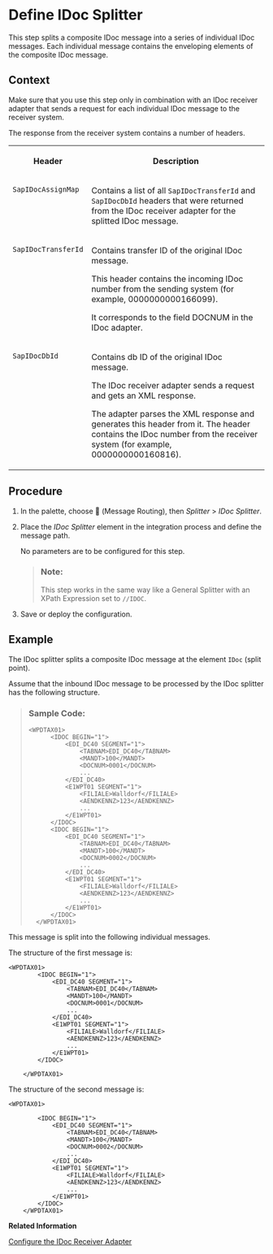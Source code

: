<!-- loio4f250e48ba404724a7741c6c24e37983 -->

<link rel="stylesheet" type="text/css" href="../css/sap-icons.css"/>

# Define IDoc Splitter

This step splits a composite IDoc message into a series of individual IDoc messages. Each individual message contains the enveloping elements of the composite IDoc message.



## Context

Make sure that you use this step only in combination with an IDoc receiver adapter that sends a request for each individual IDoc message to the receiver system.

The response from the receiver system contains a number of headers.


<table>
<tr>
<th valign="top">

Header

</th>
<th valign="top">

Description

</th>
</tr>
<tr>
<td valign="top">

`SapIDocAssignMap`

</td>
<td valign="top">

Contains a list of all `SapIDocTransferId` and `SapIDocDbId` headers that were returned from the IDoc receiver adapter for the splitted IDoc message.

</td>
</tr>
<tr>
<td valign="top">

`SapIDocTransferId`

</td>
<td valign="top">

Contains transfer ID of the original IDoc message.

This header contains the incoming IDoc number from the sending system \(for example, 0000000000166099\).

It corresponds to the field DOCNUM in the IDoc adapter.

</td>
</tr>
<tr>
<td valign="top">

`SapIDocDbId`

</td>
<td valign="top">

Contains db ID of the original IDoc message.

The IDoc receiver adapter sends a request and gets an XML response.

The adapter parses the XML response and generates this header from it. The header contains the IDoc number from the receiver system \(for example, 0000000000160816\).

</td>
</tr>
</table>



<a name="loio4f250e48ba404724a7741c6c24e37983__steps_x3x_zqz_1lb"/>

## Procedure

1.  In the palette, choose <span class="SAP-icons"></span> \(Message Routing\), then *Splitter* \> *IDoc Splitter*.

2.  Place the *IDoc Splitter* element in the integration process and define the message path.

    No parameters are to be configured for this step.

    > ### Note:  
    > This step works in the same way like a General Splitter with an XPath Expression set to `//IDOC`.

3.  Save or deploy the configuration.




## Example

The IDoc splitter splits a composite IDoc message at the element `IDoc` \(split point\).

Assume that the inbound IDoc message to be processed by the IDoc splitter has the following structure.

> ### Sample Code:  
> ```
> <WPDTAX01>
> 		<IDOC BEGIN="1">
> 			<EDI_DC40 SEGMENT="1">
> 				<TABNAM>EDI_DC40</TABNAM>
> 				<MANDT>100</MANDT>
> 				<DOCNUM>0001</DOCNUM>
> 				...
> 			</EDI_DC40>
> 			<E1WPT01 SEGMENT="1">
> 				<FILIALE>Walldorf</FILIALE>
> 				<AENDKENNZ>123</AENDKENNZ>
> 				...
> 			</E1WPT01>
> 		</IDOC>
> 		<IDOC BEGIN="1">
> 			<EDI_DC40 SEGMENT="1">
> 				<TABNAM>EDI_DC40</TABNAM>
> 				<MANDT>100</MANDT>
> 				<DOCNUM>0002</DOCNUM>
> 				...
> 			</EDI_DC40>
> 			<E1WPT01 SEGMENT="1">
> 				<FILIALE>Walldorf</FILIALE>
> 				<AENDKENNZ>123</AENDKENNZ>
> 				...
> 			</E1WPT01>
> 		</IDOC>
> 	</WPDTAX01>
> ```

This message is split into the following individual messages.

The structure of the first message is:

```
<WPDTAX01>
		<IDOC BEGIN="1">
			<EDI_DC40 SEGMENT="1">
				<TABNAM>EDI_DC40</TABNAM>
				<MANDT>100</MANDT>
				<DOCNUM>0001</DOCNUM>
				...
			</EDI_DC40>
			<E1WPT01 SEGMENT="1">
				<FILIALE>Walldorf</FILIALE>
				<AENDKENNZ>123</AENDKENNZ>
				...
			</E1WPT01>
		</IDOC>

	</WPDTAX01>
```

The structure of the second message is:

```
<WPDTAX01>

		<IDOC BEGIN="1">
			<EDI_DC40 SEGMENT="1">
				<TABNAM>EDI_DC40</TABNAM>
				<MANDT>100</MANDT>
				<DOCNUM>0002</DOCNUM>
				...
			</EDI_DC40>
			<E1WPT01 SEGMENT="1">
				<FILIALE>Walldorf</FILIALE>
				<AENDKENNZ>123</AENDKENNZ>
				...
			</E1WPT01>
		</IDOC>
	</WPDTAX01>
```

**Related Information**  


[Configure the IDoc Receiver Adapter](configure-the-idoc-receiver-adapter-018aa88.md "The IDoc receiver adapter enables SAP Integration Suite to send Intermediate Document (IDoc) messages to a receiver.")

